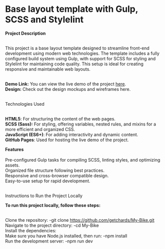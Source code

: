 # Base layout template with Gulp, SCSS and Stylelint

**Project Description**<br><br>

This project is a base layout template designed to streamline front-end development using modern web technologies. The template includes a fully configured build system using Gulp, with support for SCSS for styling and Stylelint for maintaining code quality. This setup is ideal for creating responsive and maintainable web layouts.<br><br>

**Demo Link:** You can view the live demo of the project [here](https://no1pain.github.io/Velocity_Rides/).<br>
**Design:** Check out the design mockups and wireframes here.<br><br>

Technologies Used<br><br>

**HTML5**: For structuring the content of the web pages.<br>
**SCSS (Sass):** For styling, offering variables, nested rules, and mixins for a more efficient and organized CSS.<br>
**JavaScript (ES6+)**: For adding interactivity and dynamic content.<br>
**GitHub Pages**: Used for hosting the live demo of the project.<br>

**Features**<br><br>
Pre-configured Gulp tasks for compiling SCSS, linting styles, and optimizing assets.<br>
Organized file structure following best practices.<br>
Responsive and cross-browser compatible design.<br>
Easy-to-use setup for rapid development.<br><br>

Instructions to Run the Project Locally

**To run this project locally, follow these steps:**<br><br>

Clone the repository: -git clone https://github.com/getchards/My-Bike.git<br>
Navigate to the project directory: -cd My-Bike<br>
Install the dependencies:<br>
Make sure you have Node.js installed, then run: -npm install<br>
Run the development server: -npm run dev<br>
